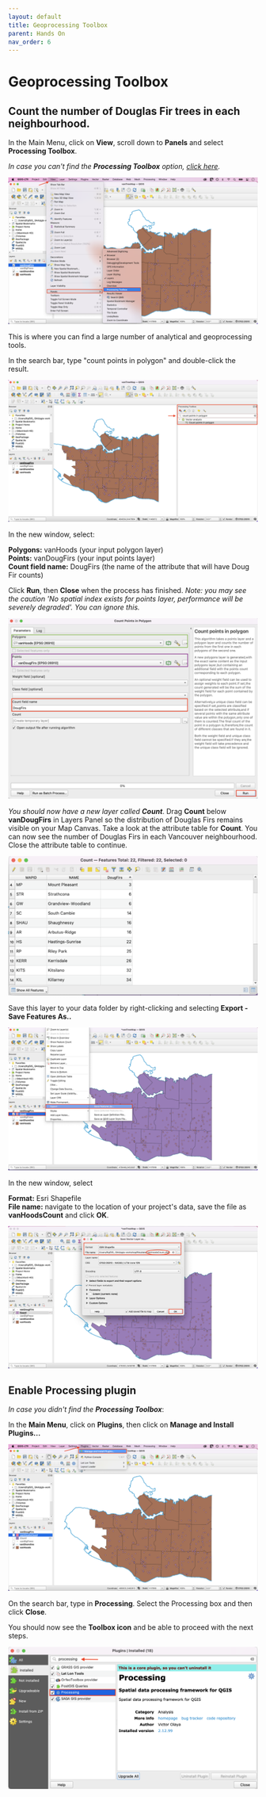 ```yaml
---
layout: default
title: Geoprocessing Toolbox
parent: Hands On
nav_order: 6
---
```


# Geoprocessing Toolbox

## Count the number of Douglas Fir trees in each neighbourhood.
In the Main Menu, click on **View**, scroll down to **Panels** and select **Processing Toolbox**.

*In case you can't find the **Processing Toolbox** option, [click here](https://ubc-library-rc.github.io/gis-intro-qgis/content/geoprocessing-toolbox.html#enable-processing-plugin).*

![View Panel toolbox](view-panel-processing-toolbox_20220519.png)

This is where you can find a large number of analytical and geoprocessing tools. 

In the search bar, type "count points in polygon" and double-click the result.

![Search Processing Toolbox](count-points-in-polygon_20220519.png)

In the new window, select:

**Polygons:** vanHoods (your input polygon layer)   
**Points:** vanDougFirs (your input points layer)   
**Count field name:** DougFirs (the name of the attribute that will have Doug Fir counts)

Click **Run**, then **Close** when the process has finished. *Note: you may see the caution 'No spatial index exists for points layer, performance will be severely degraded'. You can ignore this.*

![Polygons Points and Count field name](polygons-points-countfield-name_20220519.png)

*You should now have a new layer called **Count***. Drag **Count** below **vanDougFirs** in Layers Panel so the distribution of Douglas Firs remains visible on your Map Canvas. Take a look at the attribute table for **Count**. You can now see the number of Douglas Firs in each Vancouver neighbourhood. Close the attribute table to continue. 

![Count attribute table](count-attribute-table_20220519.png)

Save this layer to your data folder by right-clicking and selecting **Export - Save Features As..**

![Save count feature](count-save-feature-as_20220519.png)

In the new window, select

**Format:** Esri Shapefile    
**File name:** navigate to the location of your project's data, save the file as **vanHoodsCount** and click **OK**. 

![vanHoodsCount data](vanHoodsCount-save-feature_20220519.png)

## Enable Processing plugin

*In case you didn't find the **Processing Toolbox***:

In the **Main Menu**, click on **Plugins**, then click on **Manage and Install Plugins...**

![Manage and install plugings](add-plugins_20220519.png)

On the search bar, type in **Processing**. Select the Processing box and then click **Close**.

You should now see the **Toolbox icon** and be able to proceed with the next steps.

![Toolbox icon](Processing-toolbox-icon_20220519.png)
